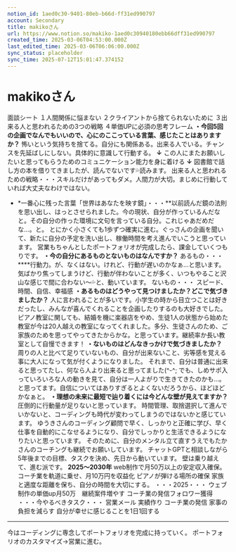```yaml
---
notion_id: 1aed0c30-9401-80eb-b66d-ff31ed990797
account: Secondary
title: makikoさん
url: https://www.notion.so/makiko-1aed0c30940180ebb66dff31ed990797
created_time: 2025-03-06T04:53:00.000Z
last_edited_time: 2025-03-06T06:06:00.000Z
sync_status: placeholder
sync_time: 2025-07-12T15:01:47.374152
---
```

# makikoさん

面談シート
１人間関係に悩まない
２クライアントから捨てられないために
３出来る人と思われるための3つの戦略
４単価UPに必須の思考フレーム
**・今回5回の企画でなんでもいいので、心にのここっている言葉、感じたことはありますか？**
怖いという気持ちを捨てる。自分にも関係ある。出来る人でいる。チャンスを先延ばしにしない。具体的に意識して行動する。
**↓**
この人にまたお願いしたいと思ってもらうためのコミュニケーション能力を身に着ける
**↓**
図書館で話し方の本を借りてきましたが、読んでないです💦読みます。
出来る人と思われるための戦略・・・スキルだけがあってもダメ。人間力が大切。まじめに行動していれば大丈夫なわけではない。
- *一番心に残った言葉「世界はあなたを映す鏡」・・・**以前読んだ鏡の法則を思い出し、はっとさせられました。今の現状、自分が作っているんだなと。その自分の作った環境に文句を言っている自分。これじゃあだめだな…。と。
とにかく小さくても1歩ずつ確実に進む。ぐっさんの企画を聞いて、新たに自分の予定を洗い出し、稼働時間を考え進んでいこうと思っています。
営業もちゃんとしたポートフォリオが完成したら、課金していくつもりです。
**・今の自分にあるものとないものはなんですか？**
あるもの・・・
****行動力。が、なくはない。けれど、行動が遅いのかなぁ…と思います。
気ばかり焦ってしまうけど、行動が伴わないことが多く、いつもやること沢山な感じで間に合わない～💦と、動いています。
ないもの・・・
スピード、時間、自信、幸福感
**・あるものはどうやって見つけましたか？どこで気づきましたか？**
人に言われることが多いです。小学生の時から目立つことは好きだったし、みんなが喜んでくれることを企画したりするのも大好きでした。
ピアノ教室に関しても、結婚を機に楽器店をやめ、生徒1人の状態から始めた教室が今は20人越えの教室になってくれました。多分、生徒さんのため、ご家族のためを思ってやってきたからかな。と思っています。継続率か長い教室として自慢できます！
**・ないものはどんなきっかけで気づきましたか？**
周りの人と比べて足りていないもの、自分が出来ないこと、劣等感を覚える事に大人になって気が付くようになりました。
それまで、自分は普通に出来ると思ってたし、何なら人より出来ると思ってました(^-^;
でも、しめサポ入っていろいろな人の動きを見て、自分は一人よがりで生きてきたのかも…。と思ってます。自信についてはありすぎるとよくないだろうから、ほどほどかなぁと。
**・理想の未来に最短で辿り着くには今どんな壁が見えてますか？**
圧倒的に行動量が足りないと思っています。
時間管理、取捨選択して進んでいかないと、コーディングも時代が変わってしまうのではないかと感じています。
ゆうきさんのコーディング顧問で早く、しっかりと正確に学び、早く仕事を自動的にこなせるようになり、自分でしっかりと生活できるようになりたいと思っています。
そのために、自分のメンタル立て直すうえでもたかさんのコーチングも継続でお願いしています。
チャットGPTと相談しながら5年後までの目標、タスクを決め、先日から動いています。
壁は乗り越えて、進む派です。
**2025～2030年**
web制作で月50万以上の安定収入確保。
コーチ業を軌道に乗せ、月10万円を収益化
ピアノが弾ける場所の確保
家族と適度な距離を保ち、自分の時間を大切にする。
・・・2025・・・
ウェブ制作の単価up月50万　継続案件増やす
コーチ業の発信フォロワー獲得
・・・今やるべきタスク・・・
営業メール
実績作り
コーチ業の発信
家事の負担を減らす
自分が幸せに感じることを1日1回する
---
今はコーディングに専念してポートフォリオを完成に持っていく。
ポートフォリオのカスタマイズ→営業に進む。